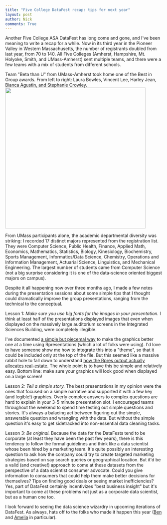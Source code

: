 ```yaml
---
title: "Five College DataFest recap: tips for next year"
layout: post
author: Nick
comments: True
---
```


Another Five College ASA DataFest has long come and gone, and I've been meaning to write a recap for a while. Now in its third year in the Pioneer Valley in Western Massachusetts, the number of registrants doubled from last year, from 70 to 140. All Five Colleges (Amherst, Hampshire, Mt. Holyoke, Smith, and UMass-Amherst) sent multiple teams, and there were a few teams with a mix of students from different schools. 

Team "Beta than U" from UMass-Amherst took home one of the Best in Group awards. From left to right: Laura Bowles, Vincent Lee, Harley Jean, Bianca Agustin, and Stephanie Crowley.
<img class="img-responsive" width="450" src="https://reichlab.github.io/images/beta-than-u.jpg">

<!--more-->

From UMass participants alone, the academic departmental diversity was striking: I recorded 17 distinct majors represented from the registration list. They were Computer Science, Public Health, Finance, Applied Math, Economics, Mathematics, Statistics, Biology, Kinesiology, Biochemistry, Sports Management, Informatics/Data Science, Chemistry, Operations and Information Management, Actuarial Science, Linguistics, and Mechanical Engineering. The largest number of students came from Computer Science (not a big surprise considering it is one of the data-science oriented biggest majors on campus). 

Despite it all happening now over three months ago, I made a few notes during the presentation sessions about some simple tips that I thought could dramatically improve the group presentations, ranging from the technical to the conceptual.   

Lesson 1: *Make sure you use big fonts for the images in your presentation.* I think at least half of the presentations displayed images that even when displayed on the massively large auditorium screens in the Integrated Sciences Building, were completely illegible. 

I've documented [a simple but piecemal way](http://rpubs.com/reichnick/Rpres-font-size) to make the graphics better one at a time using Rpresentations (which a lot of folks were using). I'd love to have someone show me how to integrate this into a "theme", so that it could be included only at the top of the file. But this seemed like a massive rabbit hole to fall down to understand [how the Rpres output actually allocates real-estate](http://stackoverflow.com/questions/23619319/rpresentation-in-rstudio-make-image-fill-out-the-whole-screen). The whole point is to have this be simple and relatively easy.  Bottom line: make sure your graphics will look good when displayed on a large screen!

Lesson 2: *Tell a simple story.*  The best presentations in my opinion were the ones that focused on a simple narrative and supported it with a few key (and legible!) graphics. Overly complex answers to complex questions are hard to explain in your 3-5 minute presentation slot. I encouraged teams throughout the weekend to spend time testing out simple questions and stories. It's always a balacing act between figuring out the simple, answerable question and wrangling with the data. But without the simple question it's easy to get sidetracked into non-essential data cleaning tasks. 

Lesson 3: *Be original.* Because the data for the DataFests tend to be corporate (at least they have been the past few years), there is this tendency to follow the formal guidelines and think like a data scientist whose been hired by a marketing team. It's quite possibly an interesting question to ask how the company could try to create targeted marketing strategies based on say search queries or geographical location. But it'd be a valid (and creative!) approach to come at these datasets from the perspective of a data scientist consumer advocate. Could you give information to consumers that could help them make better decisions for themselves? Tips on finding good deals or seeing market inefficiencies? Yes, part of DataFest certainly incentivizes "best business insight" but it's important to come at these problems not just as a corporate data scientist, but as a human one too.

I look forward to seeing the data science wizardry in upcoming iterations of DataFest. As always, hats off to the folks who made it happen this year ([Ben](http://math.smith.edu/~bbaumer/) and [Amelia](http://www.science.smith.edu/~amcnamara/) in particular).
